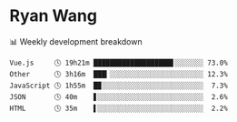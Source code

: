# Ryan Wang

 <!-- waka-box start -->
📊 Weekly development breakdown
```text
Vue.js     🕓 19h21m ███████████████████▋░░░░░░░ 73.0%
Other      🕓 3h16m  ███▎░░░░░░░░░░░░░░░░░░░░░░░ 12.3%
JavaScript 🕓 1h55m  █▉░░░░░░░░░░░░░░░░░░░░░░░░░  7.3%
JSON       🕓 40m    ▋░░░░░░░░░░░░░░░░░░░░░░░░░░  2.6%
HTML       🕓 35m    ▌░░░░░░░░░░░░░░░░░░░░░░░░░░  2.2%
```
<!-- Powered by https://github.com/YouEclipse/waka-box-go . -->
<!-- waka-box end -->